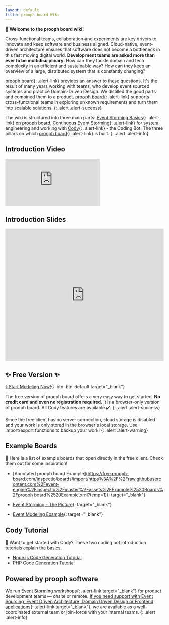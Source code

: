 ```yaml
---
layout: default
title: prooph board Wiki
---
```


:wave: **Welcome to the prooph board wiki!**

Cross-functional teams, collaboration and experiments are key drivers to innovate and keep software and business aligned.
Cloud-native, event-driven architecture ensures that software does not become a bottleneck in this fast moving digital world.
**Development teams are asked more than ever to be multidisciplinary.** How can they tackle domain and tech complexity
in an efficient and sustainable way? How can they keep an overview of a large, distributed system that is constantly changing?


[prooph board](https://prooph-board.com/){: .alert-link} provides an answer to these questions. It's the result of many years working with teams, who develop event sourced systems and practice Domain-Driven Design.
We distilled the good parts and combined them to a product. [prooph board](https://prooph-board.com/){: .alert-link} supports cross-functional teams in exploring unknown requirements and turn them into scalable solutions.
{: .alert .alert-success}

The wiki is structured into three main parts: [Event Storming Basics]({{site.baseurl}}/event_storming/what-is-event-storming.html){: .alert-link} on prooph board,
[Continuous Event Storming]({{site.baseurl}}/continuous_event_storming/what-is-continuous_event_storming.html){: .alert-link} for system engineering and working with [Cody]({{site.baseurl}}/cody/Cody-Server.html){: .alert-link} - the Coding Bot.
The three pillars on which [prooph board](https://prooph-board.com/){: .alert-link} is built.
{: .alert .alert-info}

## Introduction Video

<div class="video-container">
    <iframe class="video" src="https://www.youtube-nocookie.com/embed/v96adgiOKts" title="YouTube video player" frameborder="0" allow="accelerometer; autoplay; clipboard-write; encrypted-media; gyroscope; picture-in-picture" allowfullscreen></iframe>
</div>

## Introduction Slides

<iframe src="https://slides.com/prooph/event-driven-development/embed?style=light" width="100%" height="420" title="Visual Programming" scrolling="no" frameborder="0" webkitallowfullscreen mozallowfullscreen allowfullscreen></iframe>

## :sparkles: Free Version :sparkles:

[:cyclone: Start Modeling Now!](https://free.prooph-board.com/){: .btn .btn-default target="_blank"}

The free version of prooph board offers a very easy way to get started. **No credit card and even no registration required.** It is a browser-only version of prooph board.
All Cody features are available :heavy_check_mark:.
{: .alert .alert-success}

Since the free client has no server connection, cloud storage is disabled and your work is only stored in the browser's local storage. Use import/export functions to backup your work!
{: .alert .alert-warning}



## Example Boards

:pushpin: Here is a list of example boards that open directly in the free client. Check them out for some inspiration!

- [Annotated prooph board Example](https://free.prooph-board.com/inspectio/boards/import/https%3A%2F%2Fraw.githubusercontent.com%2Fevent-engine%2Finspectio%2Fmaster%2Fassets%2FExample%2520Boards%2Fprooph board%2520Example.xml?temp=1){: target="_blank"}

- [Event Storming - The Picture](https://free.prooph-board.com/inspectio/boards/import/https%3A%2F%2Fraw.githubusercontent.com%2Fevent-engine%2Finspectio%2Fmaster%2Fassets%2FExample%2520Boards%2FThe%2520Picture.xml?temp=1){: target="_blank"}

- [Event Modeling Example](https://free.prooph-board.com/inspectio/boards/import/https%3A%2F%2Fraw.githubusercontent.com%2Fevent-engine%2Finspectio%2Fmaster%2Fassets%2FExample%2520Boards%2FEvent%2520Modeling.xml?temp=1){: target="_blank"}

## Cody Tutorial

:robot: Want to get started with Cody? These two coding bot introduction tutorials explain the basics.

- [Node.js Code Generation Tutorial]({{site.baseurl}}/cody/nodejs-cody-tutorial)
- [PHP Code Generation Tutorial]({{site.baseurl}}/cody/php-cody-tutorial)

## Powered by prooph software

We run [Event Storming workshops](http://prooph-software.de/#consultancy-section){: .alert-link target="_blank"} for product development teams — onsite or remote.
[If you need support with Event Sourcing, Event Driven Architecture, Domain Driven Design or Frontend applications](http://prooph-software.de/#development-section){: .alert-link target="_blank"},
we are available as a well-coordinated external team or join-force with your internal teams.
{: .alert .alert-info}
